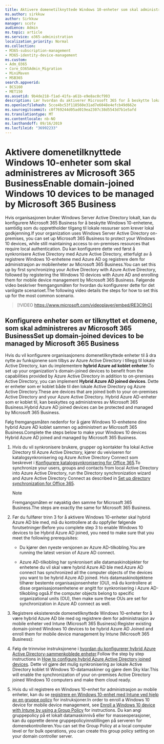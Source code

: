 ```yaml
---
title: Aktivere domenetilknyttede Windows 10-enheter som skal administreres av Microsoft 365 Business
ms.author: sirkkuw
author: Sirkkuw
manager: scotv
audience: Admin
ms.topic: article
ms.service: o365-administration
localization_priority: Normal
ms.collection:
- M365-subscription-management
- M365-identity-device-management
ms.custom:
- Adm_O365
- Core_O365Admin_Migration
- MiniMaven
- MSB365
search.appverid:
- BCS160
- MET150
ms.assetid: 9b4de218-f1ad-41fa-a61b-e9e8ac0cf993
description: Lær hvordan du aktiverer Microsoft 365 for å beskytte lokale AD ble koblet til Windows 10-enheter.
ms.openlocfilehash: 5cce4bc53f118560e31ad7e6048e4efcb49d662e
ms.sourcegitcommit: c0f769244d05ad019ea2307c38d5543d7b1e5afd
ms.translationtype: MT
ms.contentlocale: nb-NO
ms.lasthandoff: 09/16/2019
ms.locfileid: "36992233"
---
```

# <a name="enable-domain-joined-windows-10-devices-to-be-managed-by-microsoft-365-business"></a><span data-ttu-id="78ae0-103">Aktivere domenetilknyttede Windows 10-enheter som skal administreres av Microsoft 365 Business</span><span class="sxs-lookup"><span data-stu-id="78ae0-103">Enable domain-joined Windows 10 devices to be managed by Microsoft 365 Business</span></span>

<span data-ttu-id="78ae0-104">Hvis organisasjonen bruker Windows Server Active Directory lokalt, kan du konfigurere Microsoft 365 Business for å beskytte Windows 10-enhetene, samtidig som du opprettholder tilgang til lokale ressurser som krever lokal godkjenning.</span><span class="sxs-lookup"><span data-stu-id="78ae0-104">If your organization uses Windows Server Active Directory on-premises, you can set up Microsoft 365 Business to protect your Windows 10 devices, while still maintaining access to on-premises resources that require local authentication.</span></span> <span data-ttu-id="78ae0-105">Du kan konfigurere dette ved først å synkronisere Active Directory med Azure Active Directory, etterfulgt av å registrere Windows 10-enhetene med Azure AD og registrere dem for administrasjon av mobilenheter av Microsoft 365 Business.</span><span class="sxs-lookup"><span data-stu-id="78ae0-105">You can set this up by first synchronizing your Active Directory with Azure Active Directory, followed by registering the Windows 10 devices with Azure AD and enrolling them for mobile device management by Microsoft 365 Business.</span></span>
<span data-ttu-id="78ae0-106">Følgende video beskriver fremgangsmåten for hvordan du konfigurerer dette for det vanligste scenarioet.</span><span class="sxs-lookup"><span data-stu-id="78ae0-106">The following video details the steps for how to set this up for the most common scenario.</span></span>

> [!VIDEO https://www.microsoft.com/videoplayer/embed/RE3C9hO]
  
## <a name="set-up-domain-joined-devices-to-be-managed-by-microsoft-365-business"></a><span data-ttu-id="78ae0-107">Konfigurere enheter som er tilknyttet et domene, som skal administreres av Microsoft 365 Business</span><span class="sxs-lookup"><span data-stu-id="78ae0-107">Set up domain-joined devices to be managed by Microsoft 365 Business</span></span>

<span data-ttu-id="78ae0-108">Hvis du vil konfigurere organisasjonens domenetilknyttede enheter til å dra nytte av funksjonene som tilbys av Azure Active Directory i tillegg til lokale Active Directory, kan du implementere **hybrid Azure ad koblet enheter**.</span><span class="sxs-lookup"><span data-stu-id="78ae0-108">To set up your organization's domain-joined devices to benefit from the capabilities provided by Azure Active Directory in addition to on-premises Active Directory, you can implement **Hybrid Azure AD joined devices**.</span></span> <span data-ttu-id="78ae0-109">Dette er enheter som er koblet både til den lokale Active Directory og Azure Active Directory.</span><span class="sxs-lookup"><span data-stu-id="78ae0-109">These are devices that are joined both to your on-premises Active Directory and your Azure Active Directory.</span></span> <span data-ttu-id="78ae0-110">Hybrid Azure AD-enheter som er koblet til, kan beskyttes og administreres av Microsoft 365 Business.</span><span class="sxs-lookup"><span data-stu-id="78ae0-110">Hybrid Azure AD joined devices can be protected and managed by Microsoft 365 Business.</span></span> 
  
<span data-ttu-id="78ae0-111">Følg fremgangsmåten nedenfor for å gjøre Windows 10-enhetene dine hybrid Azure AD koblet sammen og administrert av Microsoft 365 Business.</span><span class="sxs-lookup"><span data-stu-id="78ae0-111">Complete the steps below to make your Windows 10 devices Hybrid Azure AD joined and managed by Microsoft 365 Business.</span></span>
  
1. <span data-ttu-id="78ae0-112">Hvis du vil synkronisere brukere, grupper og kontakter fra lokal Active Directory til Azure Active Directory, kjører du veiviseren for katalogsynkronisering og Azure Active Directory Connect som beskrevet i [Konfigurere katalogsynkronisering for Office 365](https://support.office.com/article/1b3b5318-6977-42ed-b5c7-96fa74b08846).</span><span class="sxs-lookup"><span data-stu-id="78ae0-112">To synchronize your users, groups and contacts from local Active Directory into Azure Active Directory, run the Directory synchronization wizard and Azure Active Directory Connect as described in [Set up directory synchronization for Office 365](https://support.office.com/article/1b3b5318-6977-42ed-b5c7-96fa74b08846).</span></span>
    
    > [!NOTE]
    > <span data-ttu-id="78ae0-113">Fremgangsmåten er nøyaktig den samme for Microsoft 365 Business.</span><span class="sxs-lookup"><span data-stu-id="78ae0-113">The steps are exactly the same for Microsoft 365 Business.</span></span> 
  
2. <span data-ttu-id="78ae0-114">Før du fullfører trinn 3 for å aktivere Windows 10-enheter skal hybrid Azure AD ble med, må du kontrollere at du oppfyller følgende forutsetninger:</span><span class="sxs-lookup"><span data-stu-id="78ae0-114">Before you complete step 3 to enable Windows 10 devices to be Hybrid Azure AD joined, you need to make sure that you meet the following prerequisites:</span></span>

   - <span data-ttu-id="78ae0-115">Du kjører den nyeste versjonen av Azure AD-tilkobling.</span><span class="sxs-lookup"><span data-stu-id="78ae0-115">You are running the latest version of Azure AD connect.</span></span>

   - <span data-ttu-id="78ae0-116">Azure AD-tilkobling har synkronisert alle datamaskinobjekter for enhetene du vil skal være hybrid Azure AD ble med.</span><span class="sxs-lookup"><span data-stu-id="78ae0-116">Azure AD connect has synchronized all the computer objects of the devices you want to be hybrid Azure AD joined.</span></span> <span data-ttu-id="78ae0-117">Hvis datamaskinobjektene tilhører bestemte organisasjonsenheter (OU), må du kontrollere at disse organisasjonsenhetene er angitt for synkronisering i Azure AD-tilkobling også.</span><span class="sxs-lookup"><span data-stu-id="78ae0-117">If the computer objects belong to specific organizational units (OU), then make sure these OUs are set for synchronization in Azure AD connect as well.</span></span>
    
3. <span data-ttu-id="78ae0-118">Registrere eksisterende domenetilknyttede Windows 10-enheter for å være hybrid Azure AD ble med og registrere dem for administrasjon av mobile enheter ved Intune (Microsoft 365 Business):</span><span class="sxs-lookup"><span data-stu-id="78ae0-118">Register existing domain-joined Windows 10 devices to be hybrid Azure AD Joined and enroll them for mobile device management by Intune (Microsoft 365 Business):</span></span>
    
4. <span data-ttu-id="78ae0-119">Følg de trinnvise instruksjonene i [hvordan du konfigurerer hybrid Azure Active Directory-sammenkoblede enheter](https://go.microsoft.com/fwlink/p/?linkid=872870).</span><span class="sxs-lookup"><span data-stu-id="78ae0-119">Follow the step by step instructions in [How to configure hybrid Azure Active Directory joined devices](https://go.microsoft.com/fwlink/p/?linkid=872870).</span></span> <span data-ttu-id="78ae0-120">Dette vil gjøre det mulig synkronisering av lokale Active Directory koblet til Windows 10-datamaskiner og gjøre dem Sky klar.</span><span class="sxs-lookup"><span data-stu-id="78ae0-120">This will enable the synchronization of your on-premises Active Directory joined Windows 10 computers and make them cloud ready.</span></span>
    
5. <span data-ttu-id="78ae0-121">Hvis du vil registrere en Windows 10-enhet for administrasjon av mobile enheter, kan du se [registrere en Windows 10-enhet med Intune ved hjelp av en gruppe policy](https://go.microsoft.com/fwlink/p/?linkid=872871) for instruksjoner.</span><span class="sxs-lookup"><span data-stu-id="78ae0-121">In order to enroll a Windows 10 device for mobile device management, see [Enroll a Windows 10 device with Intune by using a Group Policy](https://go.microsoft.com/fwlink/p/?linkid=872871) for instructions.</span></span> <span data-ttu-id="78ae0-122">Du kan angi gruppepolicy på et lokalt datamaskinnivå eller for masseoperasjoner, kan du opprette denne gruppepolicyinnstillingen på serveren for domenekontrolleren.</span><span class="sxs-lookup"><span data-stu-id="78ae0-122">You can set the Group Policy at a local computer level or for bulk operations, you can create this group policy setting on your domain controller server.</span></span>